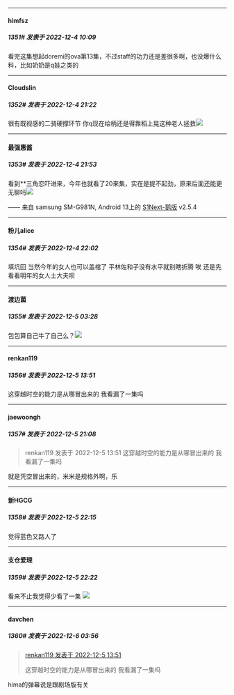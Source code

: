 

*****

####  himfsz  
##### 1351#       发表于 2022-12-4 10:09

看完这集想起doremi的ova第13集，不过staff的功力还是差很多啊，也没爆什么料，比如奶奶是q娃之类的



*****

####  Cloudslin  
##### 1352#       发表于 2022-12-4 21:22

很有既视感的二骑硬撑环节
你q现在绘柄还是得靠稻上晃这种老人拯救<img src="https://static.saraba1st.com/image/smiley/face2017/020.png" referrerpolicy="no-referrer">



*****

####  最强惠酱  
##### 1353#       发表于 2022-12-4 21:53

看到**三角恋吓进来，今年也就看了20来集，实在是提不起劲，原来后面还能更无聊吗<img src="https://static.saraba1st.com/image/smiley/face2017/068.png" referrerpolicy="no-referrer">

—— 来自 samsung SM-G981N, Android 13上的 [S1Next-鹅版](https://github.com/ykrank/S1-Next/releases) v2.5.4



*****

####  粉儿alice  
##### 1354#       发表于 2022-12-4 22:02

填坑回 当然今年的女人也可以盖棺了
平林佐和子没有水平就别瞎折腾
唉 还是先看看明年的女人士大夫呗



*****

####  渡边菌  
##### 1355#       发表于 2022-12-5 03:28

包包算自己牛了自己么？<img src="https://static.saraba1st.com/image/smiley/face2017/045.png" referrerpolicy="no-referrer">



*****

####  renkan119  
##### 1356#       发表于 2022-12-5 13:51

这穿越时空的能力是从哪冒出来的 我看漏了一集吗



*****

####  jaewoongh  
##### 1357#       发表于 2022-12-5 21:08

<blockquote>renkan119 发表于 2022-12-5 13:51
这穿越时空的能力是从哪冒出来的 我看漏了一集吗</blockquote>
就是凭空冒出来的，米米是规格外啊，乐



*****

####  新HGCG  
##### 1358#       发表于 2022-12-5 22:15

觉得蓝色又路人了



*****

####  支仓爱理  
##### 1359#       发表于 2022-12-5 22:22

看来不止我觉得少看了一集 <img src="https://static.saraba1st.com/image/smiley/face2017/067.png" referrerpolicy="no-referrer">



*****

####  davchen  
##### 1360#       发表于 2022-12-6 03:56

<blockquote><a href="httphttps://bbs.saraba1st.com/2b/forum.php?mod=redirect&amp;goto=findpost&amp;pid=58778705&amp;ptid=2034419" target="_blank">renkan119 发表于 2022-12-5 13:51</a>

这穿越时空的能力是从哪冒出来的 我看漏了一集吗</blockquote>
hima的弹幕说是跟剧场版有关

